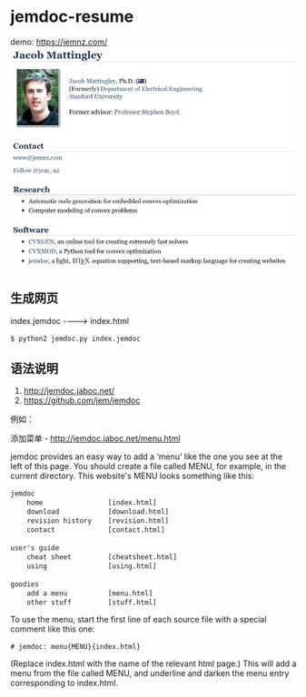 # jemdoc-resume

demo: https://jemnz.com/
![alt text](images/demo.jpg "title")

## 生成网页
index.jemdoc ----> index.html
```
$ python2 jemdoc.py index.jemdoc
```

## 语法说明
1. http://jemdoc.jaboc.net/
2. https://github.com/jem/jemdoc

例如：

添加菜单 - http://jemdoc.jaboc.net/menu.html

jemdoc provides an easy way to add a ‘menu’ like the one you see at the left of this page. You should create a file called MENU, for example, in the current directory. This website's MENU looks something like this:
```
jemdoc
    home                [index.html]
    download            [download.html]
    revision history    [revision.html]
    contact             [contact.html]

user's guide
    cheat sheet         [cheatsheet.html]
    using               [using.html]

goodies
    add a menu          [menu.html]
    other stuff         [stuff.html]
```
To use the menu, start the first line of each source file with a special comment like this one:
```
# jemdoc: menu{MENU}{index.html}
```
(Replace index.html with the name of the relevant html page.) This will add a menu from the file called MENU, and underline and darken the menu entry corresponding to index.html.
